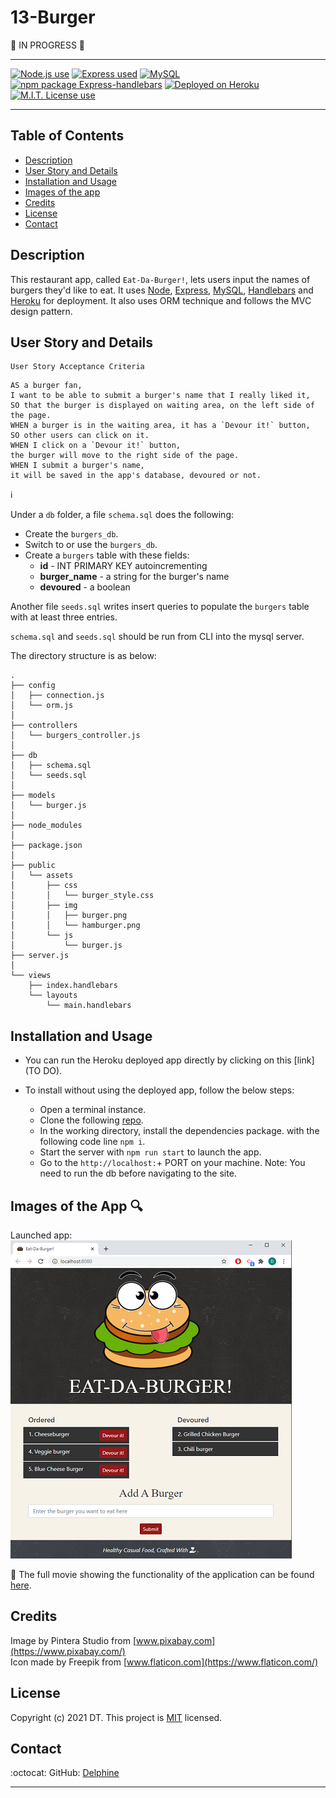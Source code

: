 # 13-Burger

:construction: IN PROGRESS  :construction:  

---

 <a href="https://img.shields.io/badge/node-v12.19.0-orange?style=plastic"><img alt="Node.js use" src="https://img.shields.io/badge/node-v12.19.0-orange?style=plastic"/></a>
<a href="https://img.shields.io/badge/express-v4.16.4-red?style=plastic"><img alt="Express used" src="https://img.shields.io/badge/express-v4.16.4-red?style=plastic"/></a>
<a href="https://img.shields.io/badge/npm-MySQL-blue?style=plastic"><img alt="MySQL" src="https://img.shields.io/badge/npm-MySQL-blue?style=plastic"/></a>
<a href="https://img.shields.io/badge/npm-express--handlebars-blue?style=plastic"><img alt="npm package Express-handlebars" src="https://img.shields.io/badge/npm-express--handlebars-blue?style=plastic"/></a>
<a href="https://img.shields.io/badge/heroku-v7.47.11-yellow?style=plastic"><img alt="Deployed on Heroku" src="https://img.shields.io/badge/heroku-v7.47.11-yellow?style=plastic"/></a>
 <a href="https://img.shields.io/badge/License-MIT-brightgreen?style=plastic"><img alt="M.I.T. License use" src="https://img.shields.io/badge/License-MIT-brightgreen?style=plastic"/></a>  

---

## Table of Contents  
* [Description](#Description)
* [User Story and Details](#User-Story-and-Details)  
* [Installation and Usage](#Installation-and-Usage)  
* [Images of the app](#Images-of-the-app-) 
* [Credits](#Credits) 
* [License](#License)  
* [Contact](#Contact) 


## Description  

This restaurant app, called `Eat-Da-Burger!`, lets users input the names of burgers they'd like to eat. It uses [Node](https://nodejs.org/en/), [Express](https://www.npmjs.com/package/express), [MySQL](https://www.npmjs.com/package/mysql),  [Handlebars](https://www.npmjs.com/package/express-handlebars) and [Heroku](https://dashboard.heroku.com/apps) for deployment. It also uses ORM technique and follows the MVC design pattern. 


## User Story and Details

```
User Story Acceptance Criteria
```
```
AS a burger fan, 
I want to be able to submit a burger's name that I really liked it,  
SO that the burger is displayed on waiting area, on the left side of the page.
WHEN a burger is in the waiting area, it has a `Devour it!` button,
SO other users can click on it. 
WHEN I click on a `Devour it!` button,
the burger will move to the right side of the page.
WHEN I submit a burger's name, 
it will be saved in the app's database, devoured or not.
```

:information_source:  

 Under a `db` folder, a file `schema.sql` does the following:
   * Create the `burgers_db`.
   * Switch to or use the `burgers_db`.
   * Create a `burgers` table with these fields:  
     * **id** - INT PRIMARY KEY autoincrementing  
     * **burger_name** - a string for the burger's name  
     * **devoured** - a boolean  

Another file `seeds.sql` writes insert queries to populate the `burgers` table with at least three entries.  

 `schema.sql` and `seeds.sql` should be run from CLI into the mysql server.  

The directory structure is as below: 
```
.
├── config
│   ├── connection.js
│   └── orm.js
│ 
├── controllers
│   └── burgers_controller.js
│
├── db
│   ├── schema.sql
│   └── seeds.sql
│
├── models
│   └── burger.js
│ 
├── node_modules
│ 
├── package.json
│
├── public
│   └── assets
│       ├── css
│       │   └── burger_style.css
│       ├── img
│       │   ├── burger.png
│       │   └── hamburger.png
│       └── js
│           └── burger.js
├── server.js
│
└── views
    ├── index.handlebars
    └── layouts
        └── main.handlebars
```

## Installation and Usage  
- You can run the Heroku deployed app directly by clicking on this [link](TO DO). 

- To install without using the deployed app, follow the below steps: 
    - Open a terminal instance.  
    - Clone the following [repo](https://github.com/Delph-Sunny/burger).  
    - In the working directory, install the dependencies package.  with the following code line `npm i`.  
    - Start the server with `npm run start` to launch the app. 
    - Go to the `http://localhost:`+ PORT on your machine.  Note: You need to run the db before navigating to the site.   
  

## Images of the App :mag:  

Launched app:  
![burger](./images/Snippet1.PNG) 

:movie_camera: The full movie showing the functionality of the application can be found [here](https://youtu.be/msvdn95x9OM). 
  
## Credits  
 
Image by Pintera Studio from [www.pixabay.com](https://www.pixabay.com/)  
Icon made by Freepik from [www.flaticon.com](https://www.flaticon.com/)  


## License  

Copyright (c) 2021 DT. This project is [MIT](https://choosealicense.com/licenses/mit) licensed.

## Contact  

:octocat:  GitHub: [Delphine](https://github.com/Delph-Sunny)  


---